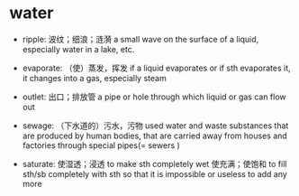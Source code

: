 # water

- ripple: 波纹；细浪；涟漪 a small wave on the surface of a liquid, especially water in a lake, etc.

- evaporate: （使）蒸发，挥发 if a liquid evaporates or if sth evaporates it, it changes into a gas, especially steam
- outlet: 出口；排放管 a pipe or hole through which liquid or gas can flow out

- sewage: （下水道的）污水，污物 used water and waste substances that are produced by human bodies, that are carried away from houses and factories through special pipes(= sewers )

- saturate: 使湿透；浸透 to make sth completely wet 使充满；使饱和 to fill sth/sb completely with sth so that it is impossible or useless to add any more
